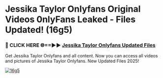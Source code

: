 # Jessika Taylor Onlyfans Original Videos 0nlyFans Leaked - Files Updated! (16g5)

<h3>🔴 CLICK HERE 🌐==►► <a href="https://tinyurl.com/ehrbuxhb" rel="nofollow">Jessika Taylor Onlyfans Updated Files</a></h3>

Get Jessika Taylor Onlyfans and all content. Now you can access all videos and pictures of Jessika Taylor Onlyfans. New Updated Files 2025!

[![16g5](https://i.imgur.com/lVYEuWS.gif)](https://tinyurl.com/ehrbuxhb)
